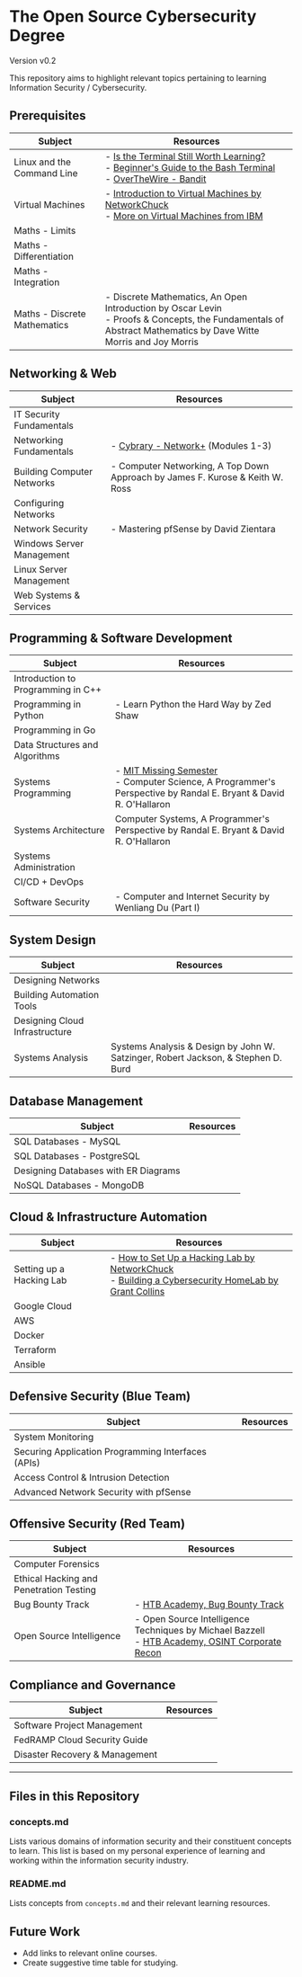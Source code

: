 # The Open Source Cybersecurity Degree 
Version v0.2

This repository aims to highlight relevant topics pertaining to learning Information Security / Cybersecurity.

## Prerequisites

| Subject | Resources |
| ------- | --------- |
| Linux and the Command Line | - [Is the Terminal Still Worth Learning?](https://youtu.be/PwoD3XxYLII) <br /> - [Beginner's Guide to the Bash Terminal](https://youtu.be/oxuRxtrO2Ag) <br /> - [OverTheWire - Bandit](https://overthewire.org/wargames/bandit/) |
| Virtual Machines | - [Introduction to Virtual Machines by NetworkChuck](https://youtu.be/wX75Z-4MEoM) <br /> - [More on Virtual Machines from IBM](https://www.ibm.com/cloud/learn/virtual-machines) |
| Maths - Limits |  |
| Maths - Differentiation |  |
| Maths - Integration |  |
| Maths - Discrete Mathematics | - Discrete Mathematics, An Open Introduction by Oscar Levin <br /> - Proofs & Concepts, the Fundamentals of Abstract Mathematics by Dave Witte Morris and Joy Morris |

## Networking & Web

| Subject | Resources |
| ------- | --------- |
| IT Security Fundamentals |  |
| Networking Fundamentals | - [Cybrary - Network+](https://www.cybrary.it/course/comptia-network-plus/) (Modules 1-3) |
| Building Computer Networks | - Computer Networking, A Top Down Approach by James F. Kurose & Keith W. Ross |
| Configuring Networks |  |
| Network Security | - Mastering pfSense by David Zientara |
| Windows Server Management |  |
| Linux Server Management |  |
| Web Systems & Services |  |

## Programming & Software Development

| Subject | Resources |
| ------- | --------- |
| Introduction to Programming in C++ |  |
| Programming in Python | - Learn Python the Hard Way by Zed Shaw |
| Programming in Go |  |
| Data Structures and Algorithms |  |
| Systems Programming | - [MIT Missing Semester](https://youtube.com/playlist?list=PLyzOVJj3bHQuloKGG59rS43e29ro7I57J) <br /> - Computer Science, A Programmer's Perspective by Randal E. Bryant & David R. O'Hallaron |
| Systems Architecture | Computer Systems, A Programmer's Perspective by Randal E. Bryant & David R. O'Hallaron |
| Systems Administration |  |
| CI/CD + DevOps |  |
| Software Security | - Computer and Internet Security by Wenliang Du (Part I) |

## System Design

| Subject | Resources |
| ------- | --------- |
| Designing Networks |  |
| Building Automation Tools |  |
| Designing Cloud Infrastructure |  |
| Systems Analysis | Systems Analysis & Design by John W. Satzinger, Robert Jackson, & Stephen D. Burd |

## Database Management

| Subject | Resources |
| ------- | --------- |
| SQL Databases - MySQL |  |
| SQL Databases - PostgreSQL |  |
| Designing Databases with ER Diagrams |  |
| NoSQL Databases - MongoDB |  |

## Cloud & Infrastructure Automation

| Subject | Resources |
| ------- | --------- |
| Setting up a Hacking Lab | - [How to Set Up a Hacking Lab by NetworkChuck](https://youtu.be/mvsiuLzpx2E) <br /> - [Building a Cybersecurity HomeLab by Grant Collins](https://youtu.be/P85L2vwmBKA) |
| Google Cloud |  |
| AWS |  |
| Docker |  |
| Terraform |  |
| Ansible |  |

## Defensive Security (Blue Team)

| Subject | Resources |
| ------- | --------- |
| System Monitoring |  |
| Securing Application Programming Interfaces (APIs) |  |
| Access Control & Intrusion Detection |  |
| Advanced Network Security with pfSense |  |

## Offensive Security (Red Team)

| Subject | Resources |
| ------- | --------- |
| Computer Forensics |  |
| Ethical Hacking and Penetration Testing |  |
| Bug Bounty Track | - [HTB Academy, Bug Bounty Track](https://academy.hackthebox.com/path/preview/bug-bounty-hunter) <br /> | 
| Open Source Intelligence | - Open Source Intelligence Techniques by Michael Bazzell <br /> - [HTB Academy, OSINT Corporate Recon](https://academy.hackthebox.com/course/preview/osint-corporate-recon) |

## Compliance and Governance

| Subject | Resources |
| ------- | --------- |
| Software Project Management |  |
| FedRAMP Cloud Security Guide |  |
| Disaster Recovery & Management |  |

<hr />

## Files in this Repository

### concepts.md

Lists various domains of information security and their constituent concepts to learn. This list is based on my personal experience of learning and working within the information security industry.

### README.md

Lists concepts from `concepts.md` and their relevant learning resources.

## Future Work

- Add links to relevant online courses.
- Create suggestive time table for studying.
